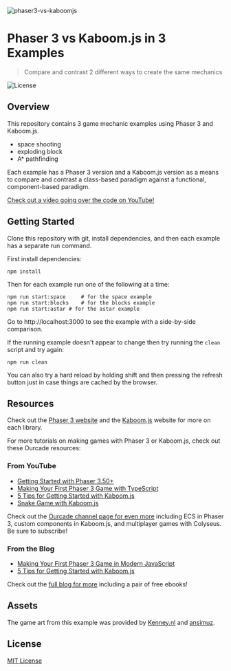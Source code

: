 ![phaser3-vs-kaboomjs](https://user-images.githubusercontent.com/2236153/136664664-1e280a4b-946b-418f-9afd-30e8cee315a1.png)

# Phaser 3 vs Kaboom.js in 3 Examples
> Compare and contrast 2 different ways to create the same mechanics

![License](https://img.shields.io/badge/license-MIT-green)

## Overview

This repository contains 3 game mechanic examples using Phaser 3 and Kaboom.js.

- space shooting
- exploding block
- A* pathfinding

Each example has a Phaser 3 version and a Kaboom.js version as a means to compare and contrast a class-based paradigm against a functional, component-based paradigm.

[Check out a video going over the code on YouTube!](https://youtu.be/g4slFm0lows)

## Getting Started

Clone this repository with git, install dependencies, and then each example has a separate run command.

First install dependencies:

```
npm install
```

Then for each example run one of the following at a time:

```
npm run start:space 	# for the space example
npm run start:blocks	# for the blocks example
npm run start:astar	# for the astar example
```

Go to http://localhost:3000 to see the example with a side-by-side comparison.

If the running example doesn't appear to change then try running the `clean` script and try again:

```
npm run clean
```

You can also try a hard reload by holding shift and then pressing the refresh button just in case things are cached by the browser.

## Resources

Check out the [Phaser 3 website](https://phaser.io/) and the [Kaboom.js](https://kaboomjs.com/) website for more on each library.

For more tutorials on making games with Phaser 3 or Kaboom.js, check out these Ourcade resources:

### From YouTube

- [Getting Started with Phaser 3.50+](https://youtu.be/3Q5jP85PXrE)
- [Making Your First Phaser 3 Game with TypeScript](https://www.youtube.com/playlist?list=PLumYWZ2t7CRvLU1E-n6VDiOdfEeRQSXPE)
- [5 Tips for Getting Started with Kaboom.js](https://youtu.be/5F7eaCcZFTk)
- [Snake Game with Kaboom.js](https://www.youtube.com/playlist?list=PLumYWZ2t7CRui4Td_ZYDYc5jTDmisYqid)

Check out the [Ourcade channel page for even more](https://www.youtube.com/ourcadehq) including ECS in Phaser 3, custom components in Kaboom.js, and multiplayer games with Colyseus. Be sure to subscribe!

### From the Blog

- [Making Your First Phaser 3 Game in Modern JavaScript](https://blog.ourcade.co/series/making-your-first-phaser-3-game-in-modern-javascript/)
- [5 Tips for Getting Started with Kaboom.js](https://blog.ourcade.co/posts/2021/5-tips-getting-started-kaboom-js/)

Check out the [full blog for more](https://blog.ourcade.co/) including a pair of free ebooks!

## Assets

The game art from this example was provided by [Kenney.nl](http://kenney.nl) and [ansimuz](https://ansimuz.itch.io/legend-of-faune).

## License

[MIT License](https://github.com/ourcade/phaser3-vs-kaboomjs/blob/master/LICENSE)
